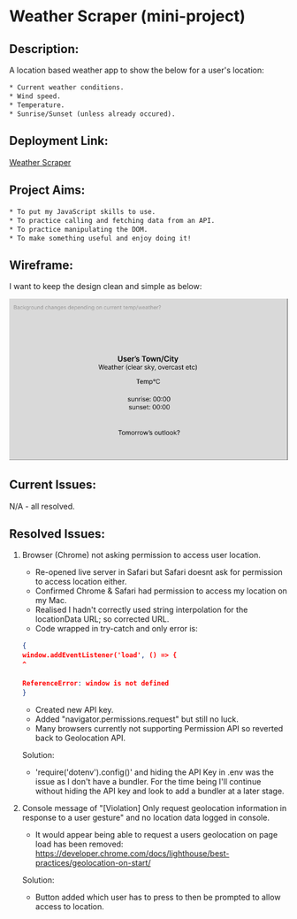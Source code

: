  # Weather Scraper (mini-project)

## Description:

A location based weather app to show the below for a user's location:

    * Current weather conditions.
    * Wind speed.
    * Temperature.
    * Sunrise/Sunset (unless already occured).
    
 ## Deployment Link:
    
[Weather Scraper](https://emsley1d.github.io/Weather-app/)

## Project Aims:

    * To put my JavaScript skills to use.
    * To practice calling and fetching data from an API.
    * To practice manipulating the DOM.
    * To make something useful and enjoy doing it!

## Wireframe:

I want to keep the design clean and simple as below:

![wireframe](/Wireframe.png)

## Current Issues:

N/A - all resolved.

## Resolved Issues:

1. Browser (Chrome) not asking permission to access user location. 
    * Re-opened live server in Safari but Safari doesnt ask for permission to access location either.
    * Confirmed Chrome & Safari had permission to access my location on my Mac.
    * Realised I hadn't correctly used string interpolation for the locationData URL; so corrected URL.
    * Code wrapped in try-catch and only error is:

    ```json
    {
    window.addEventListener('load', () => {
    ^

    ReferenceError: window is not defined
    }
    ```

    * Created new API key.
    * Added "navigator.permissions.request" but still no luck.
    * Many browsers currently not supporting Permission API so reverted back to Geolocation API.

    Solution:
    * 'require('dotenv').config()' and hiding the API Key in .env was the issue as I don't have a bundler. For the time being I'll continue without hiding the API key and look to add a bundler at a later stage.

2. Console message of "[Violation] Only request geolocation information in response to a user gesture" and no location data logged in console.
    * It would appear being able to request a users geolocation on page load has been removed: https://developer.chrome.com/docs/lighthouse/best-practices/geolocation-on-start/

    Solution:
    * Button added which user has to press to then be prompted to allow access to location.







